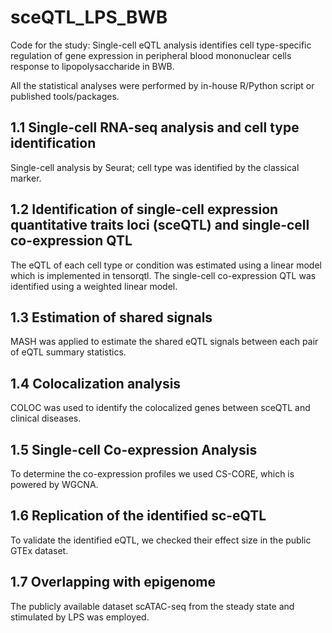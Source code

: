 # sceQTL_LPS_BWB
Code for the study: Single-cell eQTL analysis identifies cell type-specific regulation of gene expression in peripheral blood mononuclear cells response to lipopolysaccharide in BWB.

All the statistical analyses were performed by in-house R/Python script or published tools/packages.

## 1.1 Single-cell RNA-seq analysis and cell type identification ##

Single-cell analysis by Seurat; cell type was identified by the classical marker.

## 1.2 Identification of single-cell expression quantitative traits loci (sceQTL) and single-cell co-expression QTL ##

The eQTL of each cell type or condition was estimated using a linear model which is implemented in tensorqtl. The single-cell co-expression QTL was identified using a weighted linear model.

## 1.3 Estimation of shared signals ##

MASH was applied to estimate the shared eQTL signals between each pair of eQTL summary statistics.

## 1.4 Colocalization analysis ##

COLOC was used to identify the colocalized genes between sceQTL and clinical diseases. 

## 1.5 Single-cell Co-expression Analysis ##

To determine the co-expression profiles we used CS-CORE, which is powered by WGCNA.

## 1.6 Replication of the identified sc-eQTL ##

To validate the identified eQTL, we checked their effect size in the public GTEx dataset.

## 1.7 Overlapping with epigenome ##

The publicly available dataset scATAC-seq from the steady state and stimulated by LPS was employed.
